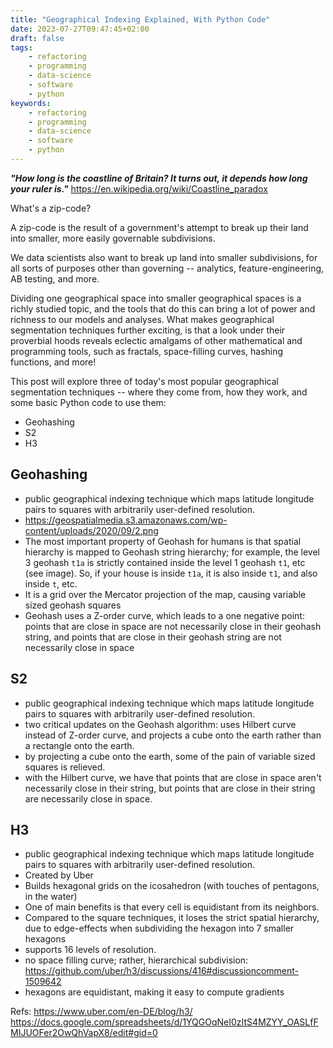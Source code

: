 ```yaml
---
title: "Geographical Indexing Explained, With Python Code"
date: 2023-07-27T09:47:45+02:00
draft: false
tags:
    - refactoring
    - programming
    - data-science
    - software
    - python
keywords:
    - refactoring
    - programming
    - data-science
    - software
    - python
---
```

***"How long is the coastline of Britain? It turns out, it depends how long your ruler is."***
https://en.wikipedia.org/wiki/Coastline_paradox

What's a zip-code?

A zip-code is the result of a government's attempt to break up their land into smaller, more easily governable subdivisions.

We data scientists also want to break up land into smaller subdivisions, for all sorts of purposes other than governing -- analytics, feature-engineering, AB testing, and more.

Dividing one geographical space into smaller geographical spaces is a richly studied topic, and the tools that do this can bring a lot of power and richness to our models and analyses. What makes geographical segmentation techniques further exciting, is that a look under their proverbial hoods reveals eclectic amalgams of other mathematical and programming tools, such as fractals, space-filling curves, hashing functions, and more!

This post will explore three of today's most popular geographical segmentation techniques -- where they come from, how they work, and some basic Python code to use them:
- Geohashing
- S2
- H3

## Geohashing
- public geographical indexing technique which maps latitude longitude pairs to squares with arbitrarily user-defined resolution.
- https://geospatialmedia.s3.amazonaws.com/wp-content/uploads/2020/09/2.png
- The most important property of Geohash for humans is that spatial hierarchy is mapped to Geohash string hierarchy; for example, the level 3 geohash `t1a` is strictly contained inside the level 1 geohash `t1`, etc (see image). So, if your house is inside `t1a`, it is also inside `t1`, and also inside `t`, etc.
- It is a grid over the Mercator projection of the map, causing variable sized geohash squares
- Geohash uses a Z-order curve, which leads to a one negative point: points that are close in space are not necessarily close in their geohash string, and points that are close in their geohash string are not necessarily close in space

## S2
- public geographical indexing technique which maps latitude longitude pairs to squares with arbitrarily user-defined resolution.
- two critical updates on the Geohash algorithm: uses Hilbert curve instead of Z-order curve, and projects a cube onto the earth rather than a rectangle onto the earth.
- by projecting a cube onto the earth, some of the pain of variable sized squares is relieved.
- with the Hilbert curve, we have that points that are close in space aren't necessarily close in their string, but points that are close in their string are necessarily close in space.

## H3
- public geographical indexing technique which maps latitude longitude pairs to squares with arbitrarily user-defined resolution.
- Created by Uber
- Builds hexagonal grids on the icosahedron (with touches of pentagons, in the water)
- One of main benefits is that every cell is equidistant from its neighbors.
- Compared to the square techniques, it loses the strict spatial hierarchy, due to edge-effects when subdividing the hexagon into 7 smaller hexagons
- supports 16 levels of resolution.
- no space filling curve; rather, hierarchical subdivision: https://github.com/uber/h3/discussions/416#discussioncomment-1509642
- hexagons are equidistant, making it easy to compute gradients

Refs:
https://www.uber.com/en-DE/blog/h3/
https://docs.google.com/spreadsheets/d/1YQGOqNeI0zItS4MZYY_OASLfFMIJUOFer2OwQhVapX8/edit#gid=0
